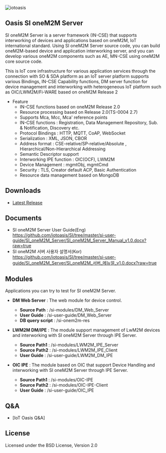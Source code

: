 ![iotoasis](https://github.com/iotoasis/SO/blob/master/logo_oasis_m.png)


## Oasis SI oneM2M Server

SI oneM2M Server is a server framework (IN-CSE) that supports interworking of devices and applications based on oneM2M, IoT international standard. Using SI oneM2M Server source code, you can build oneM2M-based device and application interworking server, and you can develop various oneM2M components such as AE, MN-CSE using oneM2M core source code.

This is IoT core infrastructure for various application services through the connection with SO & SDA platform as an IoT server platform supports various Bindings, IN-CSE Capability functions, DM server function for device management and interworking with heterogeneous IoT platform such as OIC/LWM2M/Fi-WARE based on oneM2M Release 2



 - Feature
   -	IN-CSE functions based on oneM2M Release 2.0
   -	Resource processing based on Release 2.0(TS-0004 2.7)
   -	Supports Mca, Mcc, Mca' reference points
   -	IN-CSE functions : Registration, Data Management Repository, Sub. & Notification, Discovery etc.
   -	Protocol Bindings : HTTP, MQTT, CoAP, WebSocket
   -	Serialization : XML, JSON, CBOR
   -	Address format : CSE-relative/SP-relative/Absolute  , Hierarchical/Non-Hierarchical Addressing
   -	Semantic Descriptor support
   -	Interworking IPE function : OIC(OCF), LWM2M
   -	Device Management  : mgmtObj, mgmtCmd 
   -	Security : TLS, Creator default ACP, Basic Authentication
   -	Resource data management based on MongoDB



## Downloads
 - [Latest Release](https://github.com/iotoasis/SI/releases/)




## Documents
 - SI oneM2M Server User Guide(Eng)
     https://github.com/iotoasis/SI/tree/master/si-user-guide/SI_oneM2M_Server/SI_oneM2M_Server_Manual_v1.0.docx?raw=true
 - SI oneM2M 서버 사용자 설명서(Kor)
     https://github.com/iotoasis/SI/tree/master/si-user-guide/SI_oneM2M_Server/SI_oneM2M_서버_메뉴얼_v1.0.docx?raw=true




## Modules
Applications you can try to test for SI oneM2M Server.

- **DM Web Server** : The web module for device control.
  - **Source Path** : /si-modules/DM_Web_Server
  - **User Guide** : /si-user-guide/DM_Web_Server
  - **DB query script** : /si-onem2m-res
  
- **LWM2M DM/IPE** : The module support management of LwM2M devices and interworking with SI oneM2M Server through IPE Server.
  - **Source Path1** : /si-modules/LWM2M_IPE_Server
  - **Source Path2** : /si-modules/LWM2M_IPE_Client
  - **User Guide** : /si-user-guide/LWM2M_DM_IPE
  
- **OIC IPE** : The module based on OIC that support Device Handling and interworking with SI oneM2M Server through IPE Server.
  - **Source Path1** : /si-modules/OIC-IPE
  - **Source Path2** : /si-modules/OIC-IPE-Client
  - **User Guide** : /si-user-guide/OIC_IPE
  



## Q&A
 - [IoT Oasis Q&A]




## License
Licensed under the BSD License, Version 2.0

